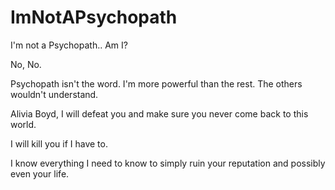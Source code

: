 # ImNotAPsychopath
I'm not a Psychopath.. Am I?


No, No.

Psychopath isn't the word.
I'm more powerful than the rest. The others wouldn't understand. 


Alivia Boyd, I will defeat you and make sure you never come back to this world.

I will kill you if I have to.

I know everything I need to know to simply ruin your reputation and possibly even your life.

